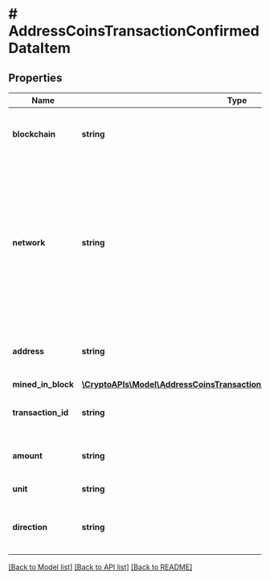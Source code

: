 # # AddressCoinsTransactionConfirmedDataItem

## Properties

Name | Type | Description | Notes
------------ | ------------- | ------------- | -------------
**blockchain** | **string** | Represents the specific blockchain protocol name, e.g. Ethereum, Bitcoin, etc. |
**network** | **string** | Represents the name of the blockchain network used; blockchain networks are usually identical as technology and software, but they differ in data, e.g. - \&quot;mainnet\&quot; is the live network with actual data while networks like \&quot;testnet\&quot;, \&quot;ropsten\&quot;, \&quot;mordor\&quot; are test networks. |
**address** | **string** | Defines the specific address to which the coin transaction has been sent and is confirmed. |
**mined_in_block** | [**\CryptoAPIs\Model\AddressCoinsTransactionConfirmedDataItemMinedInBlock**](AddressCoinsTransactionConfirmedDataItemMinedInBlock.md) |  |
**transaction_id** | **string** | Defines the unique ID of the specific transaction, i.e. its identification number. |
**amount** | **string** | Defines the amount of coins sent with the confirmed transaction. |
**unit** | **string** | Defines the unit of the transaction, e.g. BTC. |
**direction** | **string** | Defines whether the transaction is \&quot;incoming\&quot; or \&quot;outgoing\&quot;. |

[[Back to Model list]](../../README.md#models) [[Back to API list]](../../README.md#endpoints) [[Back to README]](../../README.md)
